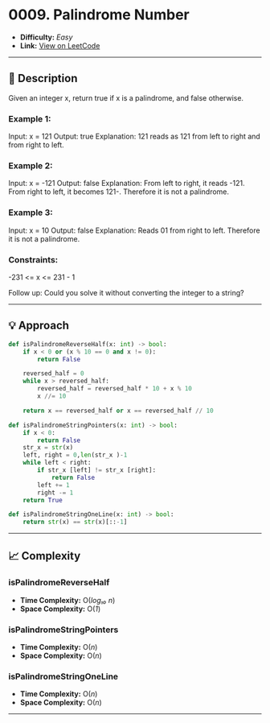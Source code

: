 # 0009. Palindrome Number

- **Difficulty:** _Easy_  
- **Link:** [View on LeetCode](https://leetcode.com/problems/palindrome-number/)

---

## 🧩 Description

Given an integer x, return true if x is a palindrome, and false otherwise.

### Example 1:
Input: x = 121
Output: true
Explanation: 121 reads as 121 from left to right and from right to left.

### Example 2:
Input: x = -121
Output: false
Explanation: From left to right, it reads -121. From right to left, it becomes 121-. Therefore it is not a palindrome.

### Example 3:
Input: x = 10
Output: false
Explanation: Reads 01 from right to left. Therefore it is not a palindrome.
 
### Constraints:
-231 <= x <= 231 - 1
 

Follow up: Could you solve it without converting the integer to a string?

---

## 💡 Approach
```python
def isPalindromeReverseHalf(x: int) -> bool:
    if x < 0 or (x % 10 == 0 and x != 0):
        return False

    reversed_half = 0
    while x > reversed_half:
        reversed_half = reversed_half * 10 + x % 10
        x //= 10

    return x == reversed_half or x == reversed_half // 10

def isPalindromeStringPointers(x: int) -> bool:
    if x < 0:
        return False
    str_x = str(x)
    left, right = 0,len(str_x )-1
    while left < right:
        if str_x [left] != str_x [right]:
            return False
        left += 1
        right -= 1
    return True

def isPalindromeStringOneLine(x: int) -> bool:
    return str(x) == str(x)[::-1]
```

---

## 📈 Complexity

### isPalindromeReverseHalf
- **Time Complexity:** O(_log₁₀ n_)
- **Space Complexity:** O(_1_)

### isPalindromeStringPointers
- **Time Complexity:** O(_n_)
- **Space Complexity:** O(_n_)

### isPalindromeStringOneLine
- **Time Complexity:** O(_n_)
- **Space Complexity:** O(_n_)

---
